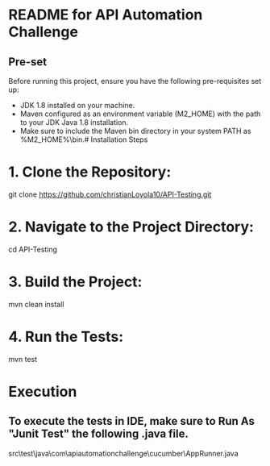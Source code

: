 # README for API Automation Challenge
## Pre-set
Before running this project, ensure you have the following pre-requisites set up:
- JDK 1.8 installed on your machine.
- Maven configured as an environment variable (M2_HOME) with the path to your JDK Java 1.8 installation.
- Make sure to include the Maven bin directory in your system PATH as %M2_HOME%\bin.# Installation Steps

# 1. Clone the Repository:
git clone https://github.com/christianLoyola10/API-Testing.git

# 2. Navigate to the Project Directory:
cd API-Testing

# 3. Build the Project:
mvn clean install

# 4. Run the Tests:
mvn test

# Execution
## To execute the tests in IDE, make sure to Run As "Junit Test" the following .java file.
src\test\java\com\apiautomationchallenge\cucumber\AppRunner.java
